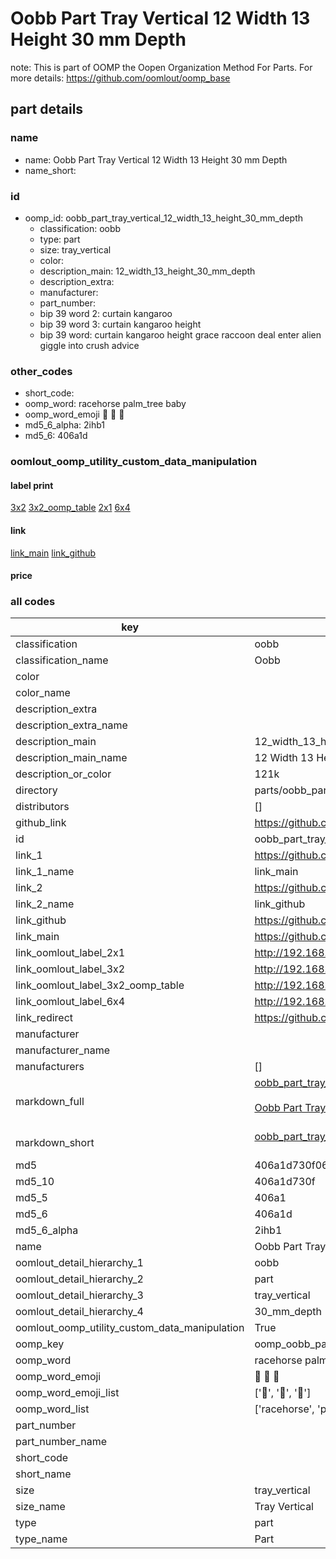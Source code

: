 # Oobb Part Tray Vertical 12 Width 13 Height 30 mm Depth  

note: This is part of OOMP the Oopen Organization Method For Parts. For more details: https://github.com/oomlout/oomp_base

##  part details
  







### name
* name: Oobb Part Tray Vertical 12 Width 13 Height 30 mm Depth
* name_short: 
### id
* oomp_id: oobb_part_tray_vertical_12_width_13_height_30_mm_depth
  * classification: oobb
  * type: part
  * size: tray_vertical
  * color: 
  * description_main: 12_width_13_height_30_mm_depth
  * description_extra: 
  * manufacturer: 
  * part_number: 
  * bip 39 word 2: curtain kangaroo
  * bip 39 word 3: curtain kangaroo height
  * bip 39 word: curtain kangaroo height grace raccoon deal enter alien giggle into crush advice

### other_codes
* short_code: 
* oomp_word: racehorse palm_tree baby
* oomp_word_emoji :racehorse: :palm_tree: :baby:
* md5_6_alpha: 2ihb1
* md5_6: 406a1d






### oomlout_oomp_utility_custom_data_manipulation
#### label print
[3x2](http://192.168.1.245:1112/?label=oomp%202ihb1)
[3x2_oomp_table](http://192.168.1.108:1112/?label=oomp%202ihb1)
[2x1](http://192.168.1.242:1112/?label=oomp%202ihb1)
[6x4](http://192.168.1.55:1112/?label=oomp%202ihb1)    

#### link

[link_main](https://github.com/oomlout/oomlout_oomp_version_1_messy/tree/main/parts/oobb_part_tray_vertical_12_width_13_height_30_mm_depth) [link_github](https://github.com/oomlout/oomlout_oomp_version_1_messy/tree/main/parts/oobb_part_tray_vertical_12_width_13_height_30_mm_depth)                             

#### price







### all codes 
| key | value |  
| --- | --- |  
| classification | oobb |  
| classification_name | Oobb |  
| color |  |  
| color_name |  |  
| description_extra |  |  
| description_extra_name |  |  
| description_main | 12_width_13_height_30_mm_depth |  
| description_main_name | 12 Width 13 Height 30 mm Depth |  
| description_or_color | 121k |  
| directory | parts/oobb_part_tray_vertical_12_width_13_height_30_mm_depth |  
| distributors | [] |  
| github_link | https://github.com/oomlout/oomlout_oomp_part_src/tree/main/parts/oobb_part_tray_vertical_12_width_13_height_30_mm_depth |  
| id | oobb_part_tray_vertical_12_width_13_height_30_mm_depth |  
| link_1 | https://github.com/oomlout/oomlout_oomp_version_1_messy/tree/main/parts/oobb_part_tray_vertical_12_width_13_height_30_mm_depth |  
| link_1_name | link_main |  
| link_2 | https://github.com/oomlout/oomlout_oomp_version_1_messy/tree/main/parts/oobb_part_tray_vertical_12_width_13_height_30_mm_depth |  
| link_2_name | link_github |  
| link_github | https://github.com/oomlout/oomlout_oomp_version_1_messy/tree/main/parts/oobb_part_tray_vertical_12_width_13_height_30_mm_depth |  
| link_main | https://github.com/oomlout/oomlout_oomp_version_1_messy/tree/main/parts/oobb_part_tray_vertical_12_width_13_height_30_mm_depth |  
| link_oomlout_label_2x1 | http://192.168.1.242:1112/?label=oomp%202ihb1 |  
| link_oomlout_label_3x2 | http://192.168.1.245:1112/?label=oomp%202ihb1 |  
| link_oomlout_label_3x2_oomp_table | http://192.168.1.108:1112/?label=oomp%202ihb1 |  
| link_oomlout_label_6x4 | http://192.168.1.55:1112/?label=oomp%202ihb1 |  
| link_redirect | https://github.com/oomlout/oomlout_oomp_version_1_messy/tree/main/parts/oobb_part_tray_vertical_12_width_13_height_30_mm_depth |  
| manufacturer |  |  
| manufacturer_name |  |  
| manufacturers | [] |  
| markdown_full | [oobb_part_tray_vertical_12_width_13_height_30_mm_depth](none)<br>[](none)<br>[Oobb Part Tray Vertical 12 Width 13 Height 30 Mm Depth](none)<br><br> |  
| markdown_short | [oobb_part_tray_vertical_12_width_13_height_30_mm_depth](none)<br><br> |  
| md5 | 406a1d730f06496ce0d82656d55e61b1 |  
| md5_10 | 406a1d730f |  
| md5_5 | 406a1 |  
| md5_6 | 406a1d |  
| md5_6_alpha | 2ihb1 |  
| name | Oobb Part Tray Vertical 12 Width 13 Height 30 mm Depth |  
| oomlout_detail_hierarchy_1 | oobb |  
| oomlout_detail_hierarchy_2 | part |  
| oomlout_detail_hierarchy_3 | tray_vertical |  
| oomlout_detail_hierarchy_4 | 30_mm_depth |  
| oomlout_oomp_utility_custom_data_manipulation | True |  
| oomp_key | oomp_oobb_part_tray_vertical_12_width_13_height_30_mm_depth |  
| oomp_word | racehorse palm_tree baby |  
| oomp_word_emoji | :racehorse: :palm_tree: :baby: |  
| oomp_word_emoji_list | [':racehorse:', ':palm_tree:', ':baby:'] |  
| oomp_word_list | ['racehorse', 'palm_tree', 'baby'] |  
| part_number |  |  
| part_number_name |  |  
| short_code |  |  
| short_name |  |  
| size | tray_vertical |  
| size_name | Tray Vertical |  
| type | part |  
| type_name | Part |  
